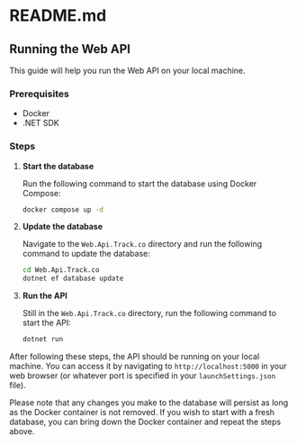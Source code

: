 # README.md

## Running the Web API

This guide will help you run the Web API on your local machine.

### Prerequisites

- Docker
- .NET SDK

### Steps

1. **Start the database**

   Run the following command to start the database using Docker Compose:

   ```bash
   docker compose up -d
   ```

2. **Update the database**

   Navigate to the `Web.Api.Track.co` directory and run the following command to update the database:

   ```bash
   cd Web.Api.Track.co
   dotnet ef database update
   ```

3. **Run the API**

   Still in the `Web.Api.Track.co` directory, run the following command to start the API:

   ```bash
   dotnet run
   ```

After following these steps, the API should be running on your local machine. You can access it by navigating to `http://localhost:5000` in your web browser (or whatever port is specified in your `launchSettings.json` file).

Please note that any changes you make to the database will persist as long as the Docker container is not removed. If you wish to start with a fresh database, you can bring down the Docker container and repeat the steps above.